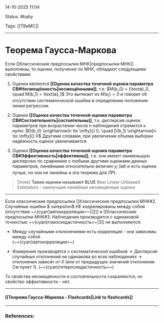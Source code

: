 
14-10-2025 11:04

Status: #baby 

Tags: [[ТВиМС]]

---
# Теорема Гаусса-Маркова

Если [[Классические предпосылки МНК|предпосылки МНК]] выполнены, то оценки, полученне по МНК, обладают следующими свойствами:

1. Оценки являются **[[Оценка качества точечной оценки параметра СВ#Несмещённость|несмещёнными]]**, т.е.
	$M(b_0) = {\textв}_0, \quad M(b_1) = \text{в}_1$ 
	Это вытекает из $M(e_i) = 0$ и говорит об отсутствии систематической ошибки в определении положения линии регрессии.
	
2. Оценки **[[Оценка качества точечной оценки параметра СВ#Состоятельноть|состоятельны]]**, т.к. дисперсия оценок параметров при возрастании числа $n$ наблюдений стремится к нулю:
	$D(b_0) \xrightarrow[n \to \infty]{} 0, \quad D(b_1) \xrightarrow[n \to \infty]{} 0$
	Другими словами, при увеличении объема выборки надёжность оценок увеличивается.
	
3. Оценки **[[Оценка качества точечной оценки параметра СВ#Эффективность|эффективны]]**, т.е. они имеют наименьшую дисперсию по сравнению с любыми другими оценками данных параметров, линейными относительно величин $y_i$ (мб и есть оценки лучше, но они не линейны а эта теорема для ЛР).

> [!note] **Такие оценки называют BLUE**
> Best Linear Unbiased Estimators - наилучшие линейные несмещённые оценки


---

Если классические предпосылки [[Классические предпосылки МНК#2. Случайные ошибки $ varepsilon$ НЕ коррелированы между собой (отсутствие ~={cyan}автокорреляции=~)|2]] и [[Классические предпосылки МНК#3. Наблюдения производятся с одинаковой точностью ~={cyan}гомоскедастичность=~|3]] не выполняются:

- Между случайными отклонениями есть корреляция - они зависимы между собой               
	(~={cyan}автокорреляция=~)
	
- Измерения производятся с систематической ошибкой -> Дисперсия случайных отклонений не одинакова во всех наблюдениях -> отклонения зависят от $X$ (или от предыдущих значений отклонения. См пункт 1).
	(~={cyan}гетероскедастичность=~)
	
То свойства несмещённости и состоятельности сохраняются, но свойство эффективности - нет.


----
#### [[Теорема Гаусса-Маркова - Flashcards|Link to flashcards]]



---
### References:

